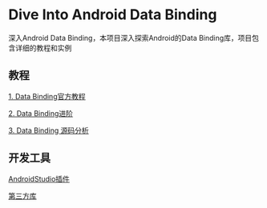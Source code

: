 # Dive Into Android Data Binding

深入Android Data Binding，本项目深入探索Android的Data Binding库，项目包含详细的教程和实例

## 教程

[1. Data Binding官方教程](http://yamlee.me/2016/10/24/2016-10-25-%E6%B7%B1%E5%85%A5Android-Data-Binding%EF%BC%88%E4%B8%80%EF%BC%89%EF%BC%9A%E4%BD%BF%E7%94%A8%E8%AF%A6%E8%A7%A3/)

[2. Data Binding进阶]()

[3. Data Binding 源码分析]()

## 开发工具

[AndroidStudio插件]()

[第三方库]()

